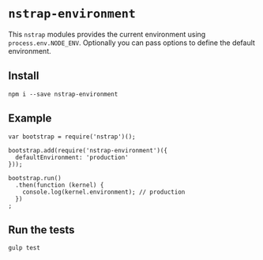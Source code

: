 `nstrap-environment`
====================
This `nstrap` modules provides the current environment using `process.env.NODE_ENV`. Optionally you can pass options to define the default environment.

## Install
```
npm i --save nstrap-environment
```

## Example
```
var bootstrap = require('nstrap')();

bootstrap.add(require('nstrap-environment')({
  defaultEnvironment: 'production'
}));

bootstrap.run()
  .then(function (kernel) {
    console.log(kernel.environment); // production
  })
;
```

## Run the tests
```
gulp test
```
